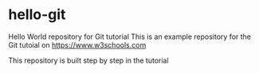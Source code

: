 # hello-git
Hello World repository for Git tutorial
This is an example repository for the Git tutoial on https://www.w3schools.com

This repository is built step by step in the tutorial